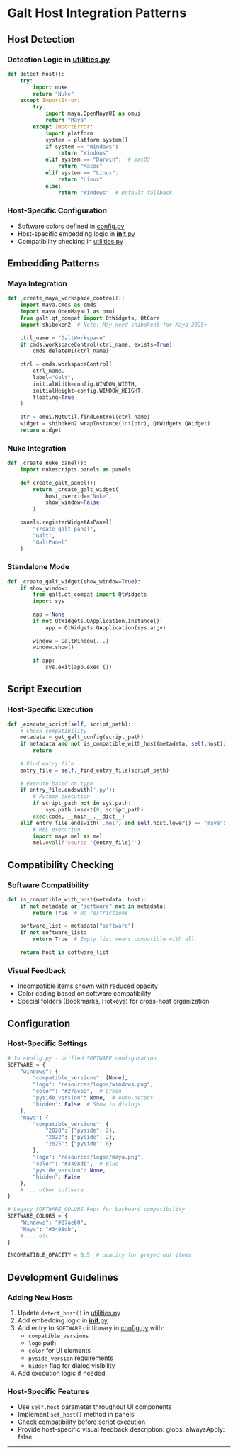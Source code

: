 # Galt Host Integration Patterns

## Host Detection

### Detection Logic in [utilities.py](md:utilities.py)
```python
def detect_host():
    try:
        import nuke
        return "Nuke"
    except ImportError:
        try:
            import maya.OpenMayaUI as omui
            return "Maya"
        except ImportError:
            import platform
            system = platform.system()
            if system == "Windows":
                return "Windows"
            elif system == "Darwin":  # macOS
                return "Macos"
            elif system == "Linux":
                return "Linux"
            else:
                return "Windows"  # Default fallback
```

### Host-Specific Configuration
- Software colors defined in [config.py](md:config.py)
- Host-specific embedding logic in [__init__.py](md:__init__.py)
- Compatibility checking in [utilities.py](md:utilities.py)

## Embedding Patterns

### Maya Integration
```python
def _create_maya_workspace_control():
    import maya.cmds as cmds
    import maya.OpenMayaUI as omui
    from galt.qt_compat import QtWidgets, QtCore
    import shiboken2  # Note: May need shiboken6 for Maya 2025+
    
    ctrl_name = "GaltWorkspace"
    if cmds.workspaceControl(ctrl_name, exists=True):
        cmds.deleteUI(ctrl_name)
    
    ctrl = cmds.workspaceControl(
        ctrl_name,
        label="Galt",
        initialWidth=config.WINDOW_WIDTH,
        initialHeight=config.WINDOW_HEIGHT,
        floating=True
    )
    
    ptr = omui.MQtUtil.findControl(ctrl_name)
    widget = shiboken2.wrapInstance(int(ptr), QtWidgets.QWidget)
    return widget
```

### Nuke Integration
```python
def _create_nuke_panel():
    import nukescripts.panels as panels
    
    def create_galt_panel():
        return _create_galt_widget(
            host_override="Nuke",
            show_window=False
        )
    
    panels.registerWidgetAsPanel(
        "create_galt_panel",
        "Galt",
        "GaltPanel"
    )
```

### Standalone Mode
```python
def _create_galt_widget(show_window=True):
    if show_window:
        from galt.qt_compat import QtWidgets
        import sys
        
        app = None
        if not QtWidgets.QApplication.instance():
            app = QtWidgets.QApplication(sys.argv)
        
        window = GaltWindow(...)
        window.show()
        
        if app:
            sys.exit(app.exec_())
```

## Script Execution

### Host-Specific Execution
```python
def _execute_script(self, script_path):
    # Check compatibility
    metadata = get_galt_config(script_path)
    if metadata and not is_compatible_with_host(metadata, self.host):
        return
    
    # Find entry file
    entry_file = self._find_entry_file(script_path)
    
    # Execute based on type
    if entry_file.endswith('.py'):
        # Python execution
        if script_path not in sys.path:
            sys.path.insert(0, script_path)
        exec(code, __main__.__dict__)
    elif entry_file.endswith('.mel') and self.host.lower() == "maya":
        # MEL execution
        import maya.mel as mel
        mel.eval(f'source "{entry_file}"')
```

## Compatibility Checking

### Software Compatibility
```python
def is_compatible_with_host(metadata, host):
    if not metadata or "software" not in metadata:
        return True  # No restrictions
    
    software_list = metadata["software"]
    if not software_list:
        return True  # Empty list means compatible with all
    
    return host in software_list
```

### Visual Feedback
- Incompatible items shown with reduced opacity
- Color coding based on software compatibility
- Special folders (Bookmarks, Hotkeys) for cross-host organization

## Configuration

### Host-Specific Settings
```python
# In config.py - Unified SOFTWARE configuration
SOFTWARE = {
    "windows": {
        "compatible_versions": [None],
        "logo": "resources/logos/windows.png",
        "color": "#27ae60",  # Green
        "pyside_version": None,  # Auto-detect
        "hidden": False  # Show in dialogs
    },
    "maya": {
        "compatible_versions": {
            "2020": {"pyside": 2},
            "2022": {"pyside": 2},
            "2025": {"pyside": 6}
        },
        "logo": "resources/logos/maya.png",
        "color": "#3498db",  # Blue
        "pyside_version": None,
        "hidden": False
    },
    # ... other software
}

# Legacy SOFTWARE_COLORS kept for backward compatibility
SOFTWARE_COLORS = {
    "Windows": "#27ae60",
    "Maya": "#3498db",
    # ... etc
}

INCOMPATIBLE_OPACITY = 0.5  # opacity for greyed out items
```

## Development Guidelines

### Adding New Hosts
1. Update `detect_host()` in [utilities.py](md:utilities.py)
2. Add embedding logic in [__init__.py](md:__init__.py)
3. Add entry to `SOFTWARE` dictionary in [config.py](md:config.py) with:
   - `compatible_versions`
   - `logo` path
   - `color` for UI elements
   - `pyside_version` requirements
   - `hidden` flag for dialog visibility
4. Add execution logic if needed

### Host-Specific Features
- Use `self.host` parameter throughout UI components
- Implement `set_host()` method in panels
- Check compatibility before script execution
- Provide host-specific visual feedback
description:
globs:
alwaysApply: false
---
